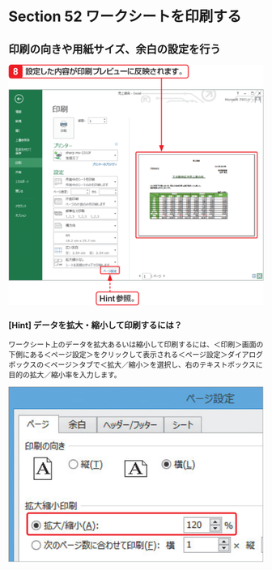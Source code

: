 # Section 52 ワークシートを印刷する

## 印刷の向きや用紙サイズ、余白の設定を行う

![](006.png)

### [Hint] データを拡大・縮小して印刷するには？

ワークシート上のデータを拡大あるいは縮小して印刷するには、＜印刷＞画面の下側にある＜ページ設定＞をクリックして表示される＜ページ設定＞ダイアログボックスの＜ページ＞タブで＜拡大／縮小＞を選択し、右のテキストボックスに目的の拡大／縮小率を入力します。

![hint](007.png)